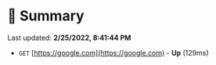 # 📖 Summary
Last updated: **2/25/2022, 8:41:44 PM**

- `GET` [https://google.com](https://google.com) - **Up** (129ms)
